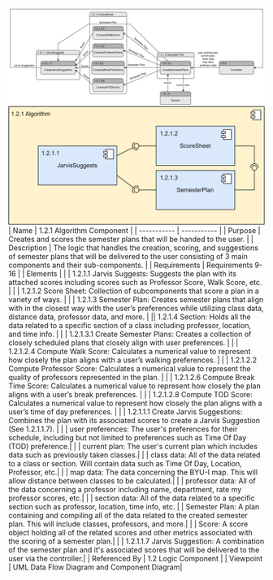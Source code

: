 ![Algorithm Data Flow Diagram](TeamTwoFiles/AlgorithmDataFlowDiagram.svg)
![Algorithm Component Diagram](TeamTwoFiles/AlgorithmComponentDiagram.svg)
| Name | 1.2.1 Algorithm Component |
| ----------- | ----------- |
| Purpose | Creates and scores the semester plans that will be handed to the user. |
| Description | The logic that handles the creation, scoring, and suggestions of semester plans that will be delivered to the user consisting of 3 main components and their sub-components. |
| Requirements | Requirements 9-16 |
| Elements | 
| | 1.2.1.1 Jarvis Suggests: Suggests the plan with its attached scores including scores such as Professor Score, Walk Score, etc. |
| | 1.2.1.2 Score Sheet: Collection of subcomponents that score a plan in a variety of ways. |
| | 1.2.1.3 Semester Plan: Creates semester plans that align with in the closest way with the user’s preferences while utilizing class data, distance data, professor data, and more. |
|| 1.2.1.4 Section: Holds all the data related to a specific section of a class including professor, location, and time info. |
| | 1.2.1.3.1 Create Semester Plans: Creates a collection of closely scheduled plans that closely align with user preferences. |
| | 1.2.1.2.4 Compute Walk Score: Calculates a numerical value to represent how closely the plan aligns with a user’s walking preferences. |
| | 1.2.1.2.2 Compute Professor Score: Calculates a numerical value to represent the quality of professors represented in the plan. |
| | 1.2.1.2.6 Compute Break Time Score: Calculates a numerical value to represent how closely the plan aligns with a user’s break preferences. |
| | 1.2.1.2.8 Compute TOD Score: Calculates a numerical value to represent how closely the plan aligns with a user’s time of day preferences. |
| | 1.2.1.1.1 Create Jarvis Suggestions: Combines the plan with its associated scores to create a Jarvis Suggestion (See 1.2.1.1.7). |
| | user preferences: The user's preferences for their schedule, including but not limited to preferences such as Time Of Day (TOD) preference.|
| | current plan: The user's current plan which includes data such as previously taken classes.|
| | class data: All of the data related to a class or section. Will contain data such as Time Of Day, Location, Professor, etc.|
| | map data: The data concerning the BYU-I map. This will allow distance between classes to be calculated.|
| | professor data: All of the data concerning a professor including name, department, rate my professor scores, etc.|
| | section data: All of the data related to a specific section such as professor, location, time info, etc.
| | Semester Plan: A plan containing and compiling all of the data related to the created semester plan. This will include classes, professors, and more.|
| | Score: A score object holding all of the related scores and other metrics associated with the scoring of a semester plan.|
| | 1.2.1.1.7 Jarvis Suggestion: A combination of the semester plan and it's associated scores that will be delivered to the user via the controller.|
| Referenced By | 1.2 Logic Component |
| Viewpoint | UML Data Flow Diagram and Component Diagram|
